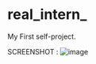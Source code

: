 # real_intern_
My First self-project.

SCREENSHOT :
![image](https://github.com/user-attachments/assets/6b1aed4a-60a7-4e39-ba60-677aafed7e92)
